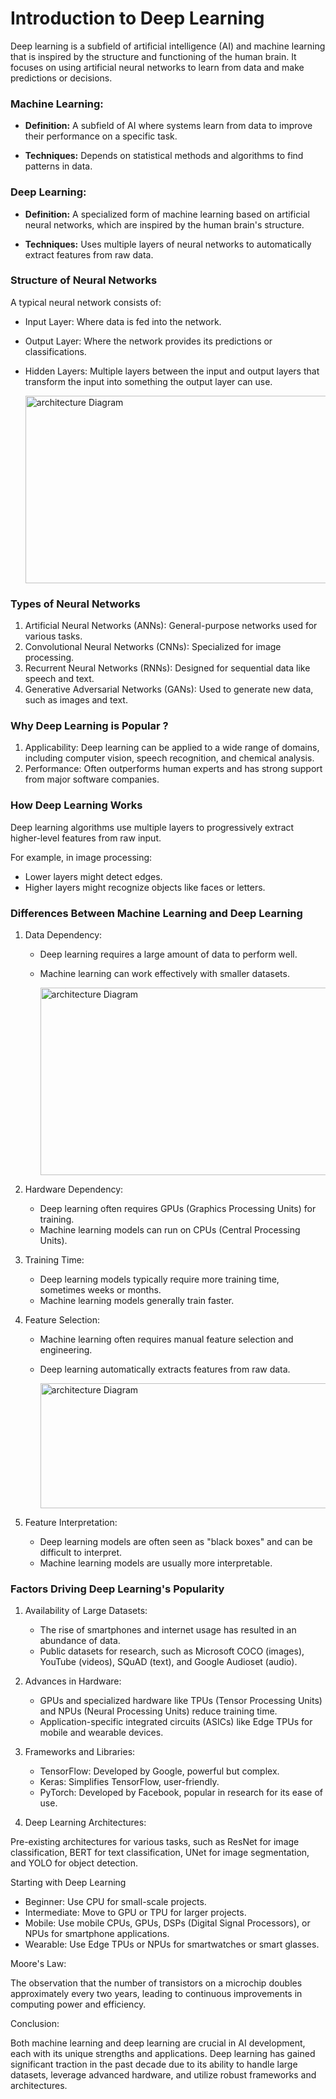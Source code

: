 # Introduction to Deep Learning

Deep learning is a subfield of artificial intelligence (AI) and machine learning that is inspired by the structure and functioning of the human brain. It focuses on using artificial neural networks to learn from data and make predictions or decisions.

### Machine Learning:

- **Definition:** A subfield of AI where systems learn from data to improve their performance on a specific task.

- **Techniques:** Depends on statistical methods and algorithms to find patterns in data.

### Deep Learning:

   - **Definition:** A specialized form of machine learning based on artificial neural networks, which are inspired by the human brain's 
       structure.

   - **Techniques:** Uses multiple layers of neural networks to automatically extract features from raw data.

### Structure of Neural Networks

A typical neural network consists of:

 - Input Layer: Where data is fed into the network.
 - Output Layer: Where the network provides its predictions or classifications.
 - Hidden Layers: Multiple layers between the input and output layers that transform the input into something the output layer can use.

   <p>
            <img src="https://github.com/mayaworld13/100-days-Deep-learning/assets/127987256/d6327031-b88b-43a1-a053-f65198b8a1a9" 
            alt="architecture Diagram" width="700" height="300" />
        </p>


### Types of Neural Networks

1. Artificial Neural Networks (ANNs): General-purpose networks used for various tasks.
2. Convolutional Neural Networks (CNNs): Specialized for image processing.
3. Recurrent Neural Networks (RNNs): Designed for sequential data like speech and text.
4. Generative Adversarial Networks (GANs): Used to generate new data, such as images and text.

### Why Deep Learning is Popular ?
1. Applicability: Deep learning can be applied to a wide range of domains, including computer vision, speech recognition, and chemical analysis.
2. Performance: Often outperforms human experts and has strong support from major software companies.

### How Deep Learning Works
Deep learning algorithms use multiple layers to progressively extract higher-level features from raw input.

For example, in image processing:
- Lower layers might detect edges.
- Higher layers might recognize objects like faces or letters.

### Differences Between Machine Learning and Deep Learning

1. Data Dependency:

    - Deep learning requires a large amount of data to perform well.
    - Machine learning can work effectively with smaller datasets.

       <p>
            <img src="https://github.com/mayaworld13/100-days-Deep-learning/assets/127987256/ead9ccfe-f92d-4610-9823-3f889907b7b0" 
            alt="architecture Diagram" width="700" height="300" />
        </p>

2. Hardware Dependency:

     - Deep learning often requires GPUs (Graphics Processing Units) for training.
     - Machine learning models can run on CPUs (Central Processing Units).

3. Training Time:

      - Deep learning models typically require more training time, sometimes weeks or months.
      - Machine learning models generally train faster.

4. Feature Selection:

   -  Machine learning often requires manual feature selection and engineering.
   -  Deep learning automatically extracts features from raw data.


      <p>
            <img src="https://github.com/mayaworld13/100-days-Deep-learning/assets/127987256/eb7f50fc-ea88-4428-b066-b1507e47e087" 
            alt="architecture Diagram" width="700" height="200" />
        </p>


5. Feature Interpretation:

     - Deep learning models are often seen as "black boxes" and can be difficult to interpret.
     - Machine learning models are usually more interpretable.

### Factors Driving Deep Learning's Popularity

1. Availability of Large Datasets:

   -  The rise of smartphones and internet usage has resulted in an abundance of data.
   -  Public datasets for research, such as Microsoft COCO (images), YouTube (videos), SQuAD (text), and Google Audioset (audio).

2. Advances in Hardware:

    - GPUs and specialized hardware like TPUs (Tensor Processing Units) and NPUs (Neural Processing Units) reduce training time.
    - Application-specific integrated circuits (ASICs) like Edge TPUs for mobile and wearable devices.

3. Frameworks and Libraries:

    - TensorFlow: Developed by Google, powerful but complex.
    - Keras: Simplifies TensorFlow, user-friendly.
    - PyTorch: Developed by Facebook, popular in research for its ease of use.

4. Deep Learning Architectures:

Pre-existing architectures for various tasks, such as ResNet for image classification, BERT for text classification, UNet for image segmentation, and YOLO for object detection.

Starting with Deep Learning

   - Beginner: Use CPU for small-scale projects.
   - Intermediate: Move to GPU or TPU for larger projects.
   - Mobile: Use mobile CPUs, GPUs, DSPs (Digital Signal Processors), or NPUs for smartphone applications.
   - Wearable: Use Edge TPUs or NPUs for smartwatches or smart glasses.

Moore's Law:

The observation that the number of transistors on a microchip doubles approximately every two years, leading to continuous improvements in computing power and efficiency.

Conclusion: 

Both machine learning and deep learning are crucial in AI development, each with its unique strengths and applications. Deep learning has gained significant traction in the past decade due to its ability to handle large datasets, leverage advanced hardware, and utilize robust frameworks and architectures.
